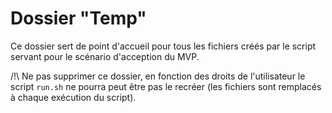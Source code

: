 # Dossier "Temp"

Ce dossier sert de point d'accueil pour tous les fichiers créés par le script servant pour le scénario d'acception du MVP.

/!\ Ne pas supprimer ce dossier, en fonction des droits de l'utilisateur le script `run.sh` ne pourra peut être pas le recréer (les fichiers sont remplacés à chaque exécution du script).